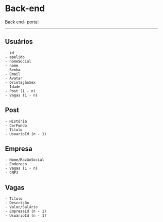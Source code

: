 # Back-end
Back end- portal 


---

## Usuários
    - id
    - apelido
    - nomeSocial
    - nome
    - Senha
    - Email
    - Avatar
    - OrintaçãoSex
    - Idade
    - Post (1 - n)
    - Vagas (1 - n)
    
## Post
    - História
    - CorFundo
    - Titulo
    - UsuarioId (n - 1)
    
## Empresa
    - Nome/RazãoSocial
    - Endereço
    - Vagas (1 - n)
    - CNPJ
    
## Vagas
    - Titulo
    - Descrição
    - Valor/Salário
    - EmpresaId (n - 1)
    - UsuárioId (n - 1)
    
